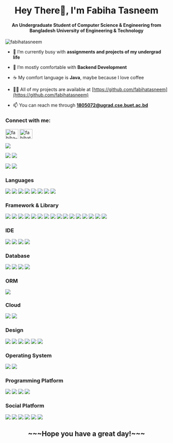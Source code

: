 <h1 align="center">Hey There👋, I'm Fabiha Tasneem</h1>
<h4 align="center">An Undergraduate Student of Computer Science & Engineering from Bangladesh University of Engineering & Technology</h4>

<p align="left"> <img src="https://komarev.com/ghpvc/?username=fabihatasneem&label=Profile%20views&color=0e75b6&style=flat" alt="fabihatasneem" /> </p>

- 🔭 I’m currently busy with **assignments and projects of my undergrad life**

- 🤔 I’m mostly comfortable with **Backend Development**

- ☕ My comfort language is **Java**, maybe because I love coffee

- 👨‍💻 All of my projects are available at [https://github.com/fabihatasneem](https://github.com/fabihatasneem)

- 📫 You can reach me through **1805072@ugrad.cse.buet.ac.bd**

<h3 align="left">Connect with me:</h3>
<p align="left">
<a href="https://linkedin.com/in/fabiha-tasneem" target="blank"><img align="center" src="https://raw.githubusercontent.com/rahuldkjain/github-profile-readme-generator/master/src/images/icons/Social/linked-in-alt.svg" alt="fabiha-tasneem" height="30" width="40" /></a>
<a href="https://fb.com/fabihatsnm" target="blank"><img align="center" src="https://raw.githubusercontent.com/rahuldkjain/github-profile-readme-generator/master/src/images/icons/Social/facebook.svg" alt="fabihatsnm" height="30" width="40" /></a>
</p>

![](http://github-profile-summary-cards.vercel.app/api/cards/profile-details?username=fabihatasneem&theme=dracula)

![](http://github-profile-summary-cards.vercel.app/api/cards/repos-per-language?username=fabihatasneem&theme=dracula) ![](http://github-profile-summary-cards.vercel.app/api/cards/most-commit-language?username=fabihatasneem&theme=dracula)

![](http://github-profile-summary-cards.vercel.app/api/cards/stats?username=fabihatasneem&theme=dracula) ![](http://github-profile-summary-cards.vercel.app/api/cards/productive-time?username=fabihatasneem&theme=dracula&utcOffset=8)

<h3>Languages</h3>

![](https://img.shields.io/badge/C-00599C?style=for-the-badge&logo=c&logoColor=white) ![](https://img.shields.io/badge/C%2B%2B-00599C?style=for-the-badge&logo=c%2B%2B&logoColor=white) ![](https://img.shields.io/badge/Python-FFD43B?style=for-the-badge&logo=python&logoColor=blue) ![](https://img.shields.io/badge/json-5E5C5C?style=for-the-badge&logo=json&logoColor=white) ![](https://img.shields.io/badge/JavaScript-323330?style=for-the-badge&logo=javascript&logoColor=F7DF1E) ![](https://img.shields.io/badge/HTML5-E34F26?style=for-the-badge&logo=html5&logoColor=white) ![](https://img.shields.io/badge/CSS3-1572B6?style=for-the-badge&logo=css3&logoColor=white) ![](https://img.shields.io/badge/LaTeX-47A141?style=for-the-badge&logo=LaTeX&logoColor=white)

<h3>Framework & Library</h3>

![](https://img.shields.io/badge/Node%20js-339933?style=for-the-badge&logo=nodedotjs&logoColor=white) ![](https://img.shields.io/badge/Express%20js-000000?style=for-the-badge&logo=express&logoColor=white) ![](https://img.shields.io/badge/Spring-6DB33F?style=for-the-badge&logo=spring&logoColor=white) ![](https://img.shields.io/badge/jQuery-0769AD?style=for-the-badge&logo=jquery&logoColor=white) ![](https://img.shields.io/badge/AngularJS-E23237?style=for-the-badge&logo=angularjs&logoColor=white) ![](https://img.shields.io/badge/axios-671ddf?&style=for-the-badge&logo=axios&logoColor=white) ![](https://img.shields.io/badge/Babel-F9DC3E?style=for-the-badge&logo=babel&logoColor=white) ![](https://img.shields.io/badge/Bootstrap-563D7C?style=for-the-badge&logo=bootstrap&logoColor=white) ![](https://img.shields.io/badge/Docker-2CA5E0?style=for-the-badge&logo=docker&logoColor=white) ![](https://img.shields.io/badge/fastapi-109989?style=for-the-badge&logo=FASTAPI&logoColor=white) ![](https://img.shields.io/badge/firebase-ffca28?style=for-the-badge&logo=firebase&logoColor=black) ![](https://img.shields.io/badge/JWT-000000?style=for-the-badge&logo=JSON%20web%20tokens&logoColor=white) ![](https://img.shields.io/badge/Mocha-8D6748?style=for-the-badge&logo=Mocha&logoColor=white) ![](https://img.shields.io/badge/OpenGL-FFFFFF?style=for-the-badge&logo=opengl) ![](https://img.shields.io/badge/Postman-FF6C37?style=for-the-badge&logo=Postman&logoColor=white) ![](https://img.shields.io/badge/React-20232A?style=for-the-badge&logo=react&logoColor=61DAFB)

<h3>IDE</h3>

![](https://img.shields.io/badge/VSCode-0078D4?style=for-the-badge&logo=visual%20studio%20code&logoColor=white) ![](https://img.shields.io/badge/IntelliJ_IDEA-000000.svg?style=for-the-badge&logo=intellij-idea&logoColor=white) ![](https://img.shields.io/badge/PyCharm-000000.svg?&style=for-the-badge&logo=PyCharm&logoColor=white) ![](https://img.shields.io/badge/Arduino_IDE-00979D?style=for-the-badge&logo=arduino&logoColor=white)

<h3>Database </h3>

![](https://img.shields.io/badge/Oracle-F80000?style=for-the-badge&logo=Oracle&logoColor=white) ![](https://img.shields.io/badge/PostgreSQL-316192?style=for-the-badge&logo=postgresql&logoColor=white) ![](https://img.shields.io/badge/MySQL-005C84?style=for-the-badge&logo=mysql&logoColor=white) ![](https://img.shields.io/badge/SQLite-07405E?style=for-the-badge&logo=sqlite&logoColor=white)

<h3>ORM</h3>

![](https://img.shields.io/badge/Sequelize-52B0E7?style=for-the-badge&logo=Sequelize&logoColor=white)

<h3>Cloud</h3>

![](https://img.shields.io/badge/Amazon_AWS-FF9900?style=for-the-badge&logo=amazonaws&logoColor=white) ![](https://img.shields.io/badge/Azure_DevOps-0078D7?style=for-the-badge&logo=azure-devops&logoColor=white) 

<h3>Design</h3>

![](https://img.shields.io/badge/Adobe%20Illustrator-FF9A00?style=for-the-badge&logo=adobe%20illustrator&logoColor=white) ![](https://img.shields.io/badge/Adobe%20Lightroom-31A8FF?style=for-the-badge&logo=Adobe%20Lightroom&logoColor=white) ![](https://img.shields.io/badge/Canva-%2300C4CC.svg?&style=for-the-badge&logo=Canva&logoColor=white) ![](https://img.shields.io/badge/Figma-F24E1E?style=for-the-badge&logo=figma&logoColor=white) ![](https://img.shields.io/badge/semantic%20ui%20react-35BDB2?style=for-the-badge&logo=semanticuireact&logoColor=white) ![](https://img.shields.io/badge/Material%20UI-007FFF?style=for-the-badge&logo=mui&logoColor=white)

<h3>Operating System</h3>

![](https://img.shields.io/badge/Ubuntu-E95420?style=for-the-badge&logo=ubuntu&logoColor=white) ![](https://img.shields.io/badge/Windows-0078D6?style=for-the-badge&logo=windows&logoColor=white) 

<h3>Programming Platform</h3>

![](https://img.shields.io/badge/GitHub-100000?style=for-the-badge&logo=github&logoColor=white) ![](https://img.shields.io/badge/-Hackerrank-2EC866?style=for-the-badge&logo=HackerRank&logoColor=white) ![](https://img.shields.io/badge/Kaggle-20BEFF?style=for-the-badge&logo=Kaggle&logoColor=white) ![](https://img.shields.io/badge/-LeetCode-FFA116?style=for-the-badge&logo=LeetCode&logoColor=black) ![]()

<h3>Social Platform</h3>

![](https://img.shields.io/badge/orcid-A6CE39?style=for-the-badge&logo=orcid&logoColor=white) ![](https://img.shields.io/badge/LinkedIn-0077B5?style=for-the-badge&logo=linkedin&logoColor=white) ![](https://img.shields.io/badge/Goodreads-372213?style=for-the-badge&logo=goodreads&logoColor=white) ![](https://img.shields.io/badge/Facebook-1877F2?style=for-the-badge&logo=facebook&logoColor=white) ![](https://img.shields.io/badge/Instagram-E4405F?style=for-the-badge&logo=instagram&logoColor=white) ![](https://img.shields.io/badge/Pinterest-%23E60023.svg?&style=for-the-badge&logo=Pinterest&logoColor=white)

<h2 align="center">~~~Hope you have a great day!~~~</h2>
